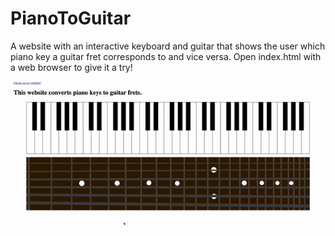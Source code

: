 # PianoToGuitar
A website with an interactive keyboard and guitar that shows the user which piano key a guitar fret corresponds to and vice versa. Open index.html with a web browser to give it a try!


![](P2G.gif)
